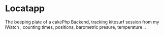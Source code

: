 # Locatapp
The beeping plate of a cakePhp Backend, tracking kitesurf session from my iWatch , counting times, positions, barometric presure, temperature ..
